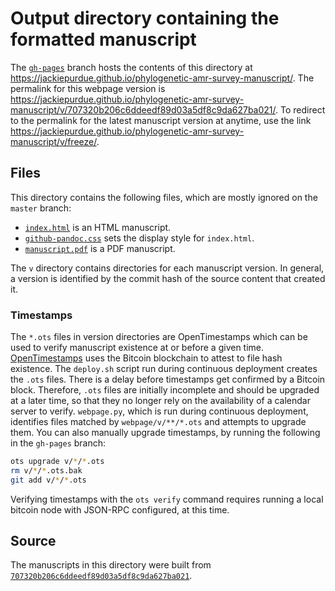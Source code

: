 # Output directory containing the formatted manuscript

The [`gh-pages`](https://github.com/jackiepurdue/phylogenetic-amr-survey-manuscript/tree/gh-pages) branch hosts the contents of this directory at https://jackiepurdue.github.io/phylogenetic-amr-survey-manuscript/.
The permalink for this webpage version is https://jackiepurdue.github.io/phylogenetic-amr-survey-manuscript/v/707320b206c6ddeedf89d03a5df8c9da627ba021/.
To redirect to the permalink for the latest manuscript version at anytime, use the link https://jackiepurdue.github.io/phylogenetic-amr-survey-manuscript/v/freeze/.

## Files

This directory contains the following files, which are mostly ignored on the `master` branch:

+ [`index.html`](index.html) is an HTML manuscript.
+ [`github-pandoc.css`](github-pandoc.css) sets the display style for `index.html`.
+ [`manuscript.pdf`](manuscript.pdf) is a PDF manuscript.

The `v` directory contains directories for each manuscript version.
In general, a version is identified by the commit hash of the source content that created it.

### Timestamps

The `*.ots` files in version directories are OpenTimestamps which can be used to verify manuscript existence at or before a given time.
[OpenTimestamps](https://opentimestamps.org/) uses the Bitcoin blockchain to attest to file hash existence.
The `deploy.sh` script run during continuous deployment creates the `.ots` files.
There is a delay before timestamps get confirmed by a Bitcoin block.
Therefore, `.ots` files are initially incomplete and should be upgraded at a later time, so that they no longer rely on the availability of a calendar server to verify.
`webpage.py`, which is run during continuous deployment, identifies files matched by `webpage/v/**/*.ots` and attempts to upgrade them.
You can also manually upgrade timestamps, by running the following in the `gh-pages` branch:

```sh
ots upgrade v/*/*.ots
rm v/*/*.ots.bak
git add v/*/*.ots
```

Verifying timestamps with the `ots verify` command requires running a local bitcoin node with JSON-RPC configured, at this time.

## Source

The manuscripts in this directory were built from
[`707320b206c6ddeedf89d03a5df8c9da627ba021`](https://github.com/jackiepurdue/phylogenetic-amr-survey-manuscript/commit/707320b206c6ddeedf89d03a5df8c9da627ba021).
